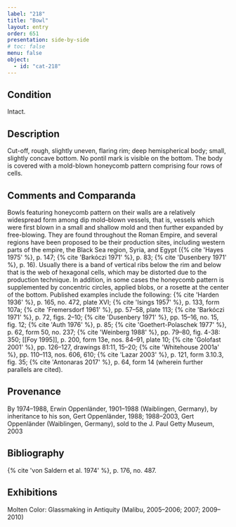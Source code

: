 ```yaml
---
label: "218"
title: "Bowl"
layout: entry
order: 651
presentation: side-by-side
# toc: false
menu: false
object:
  - id: "cat-218"
---
```


## Condition

Intact.

## Description

Cut-off, rough, slightly uneven, flaring rim; deep hemispherical body; small, slightly concave bottom. No pontil mark is visible on the bottom. The body is covered with a mold-blown honeycomb pattern comprising four rows of cells.

## Comments and Comparanda

Bowls featuring honeycomb pattern on their walls are a relatively widespread form among dip mold–blown vessels, that is, vessels which were first blown in a small and shallow mold and then further expanded by free-blowing. They are found throughout the Roman Empire, and several regions have been proposed to be their production sites, including western parts of the empire, the Black Sea region, Syria, and Egypt ({% cite 'Hayes 1975' %}, p. 147; {% cite 'Barkóczi 1971' %}, p. 83; {% cite 'Dusenbery 1971' %}, p. 16). Usually there is a band of vertical ribs below the rim and below that is the web of hexagonal cells, which may be distorted due to the production technique. In addition, in some cases the honeycomb pattern is supplemented by concentric circles, applied blobs, or a rosette at the center of the bottom. Published examples include the following: {% cite 'Harden 1936' %}, p. 165, no. 472, plate XVI; {% cite 'Isings 1957' %}, p. 133, form 107a; {% cite 'Fremersdorf 1961' %}, pp. 57–58, plate 113; {% cite 'Barkóczi 1971' %}, p. 72, figs. 2–10; {% cite 'Dusenbery 1971' %}, pp. 15–16, no. 15, fig. 12; {% cite 'Auth 1976' %}, p. 85; {% cite 'Goethert-Polaschek 1977' %}, p. 62, form 50, no. 237; {% cite 'Weinberg 1988' %}, pp. 79–80, fig. 4-38: 350; [[Foy 1995]], p. 200, form 13e, nos. 84–91, plate 10; {% cite 'Golofast 2001' %}, pp. 126–127, drawings 81:11, 15–20; {% cite 'Whitehouse 2001a' %}, pp. 110–113, nos. 606, 610; {% cite 'Lazar 2003' %}, p. 121, form 3.10.3, fig. 35; {% cite 'Antonaras 2017' %}, p. 64, form 14 (wherein further parallels are cited).

## Provenance

By 1974–1988, Erwin Oppenländer, 1901–1988 (Waiblingen, Germany), by inheritance to his son, Gert Oppenländer, 1988; 1988–2003, Gert Oppenländer (Waiblingen, Germany), sold to the J. Paul Getty Museum, 2003

## Bibliography

{% cite 'von Saldern et al. 1974' %}, p. 176, no. 487.

## Exhibitions

Molten Color: Glassmaking in Antiquity (Malibu, 2005–2006; 2007; 2009–2010)